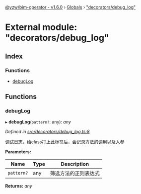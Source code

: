 [@yzw/bim-operator - v1.6.0](../README.md) › [Globals](../globals.md) › ["decorators/debug_log"](_decorators_debug_log_.md)

# External module: "decorators/debug_log"

## Index

### Functions

* [debugLog](_decorators_debug_log_.md#debuglog)

## Functions

###  debugLog

▸ **debugLog**(`pattern?`: any): *any*

*Defined in [src/decorators/debug_log.ts:8](https://github.com/youkaisteve/bim-operator/blob/8ece8e6/src/decorators/debug_log.ts#L8)*

调试日志，给class打上此标签后，会记录方法的调用以及入参

**Parameters:**

Name | Type | Description |
------ | ------ | ------ |
`pattern?` | any | 筛选方法的正则表达式  |

**Returns:** *any*
